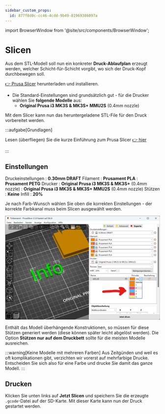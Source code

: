 ```yaml
---
sidebar_custom_props:
  id: 877f8d0c-cc46-4cdd-9b49-81969386097a
---
```


import BrowserWindow from '@site/src/components/BrowserWindow';

# Slicen

Aus dem STL-Modell soll nun ein konkreter **Druck-Ablaufplan** erzeugt werden, welcher Schicht-für-Schicht vorgibt, wo sich der Druck-Kopf durchbewegen soll.

[👉 Prusa Slicer](https://www.prusa3d.com/page/prusaslicer_424/) herunterladen und installieren.

- Die Standard-Einstellungen sind grundsätzlich gut - für die Drucker wählen Sie **folgende Modelle** aus:
  - __Original Prusa i3 MK3S & MK3S+ MMU2S__ (0.4mm nozzle)

Mit dem Slicer kann nun das heruntergeladene STL-File für den Druck vorbereitet werden.

:::aufgabe[Grundlagen]
<Answer type="state" webKey="ddf2355d-cc33-4623-a801-25a0791a9b19" />

Lesen (überfliegen) Sie die kurze Einführung zum Prusa Slicer [👉 hier](https://help.prusa3d.com/article/first-print-with-prusaslicer_1753)

:::


## Einstellungen

Druckeinstellungen
: __0.30mm DRAFT__
Filament
: __Prusament PLA__
: __Prusament PETG__
Drucker
: __Original Prusa i3 MK3S & MK3S+__ (0.4mm nozzle)
: __Original Prusa i3 MK3S & MK3S+ MMU2S__ (0.4mm nozzle)
Stützen
: __Keine__
Infill
: __20%__


Je nach Farb-Wunsch wählen Sie oben die korrekten Einstellungen - der korrekte Farbkanal muss beim Slicen ausgewählt werden.

![](images/select-color.png)

Enthält das Modell überhängende Konstruktionen, so müssen für diese Stützen generiert werden (diese können später leicht abgelöst werden). Die Option __Stützen nur auf dem Druckbett__ sollte für die meisten Modelle ausreichen.

:::warning[Keine Modelle mit mehreren Farben]
Aus Zeitgünden und weil es oft komplikationen gibt, verzichten wir vorerst auf mehrfarbige Drucke. Entscheiden Sie sich also für eine Farbe und drucke Sie damit das ganze Modell.
:::


## Drucken

Klicken Sie unten links auf __Jetzt Slicen__ und speichern Sie die erzeugte `.gcode`-Datei auf der SD-Karte. Mit dieser Karte kann nun der Druck gestartet werden. 
